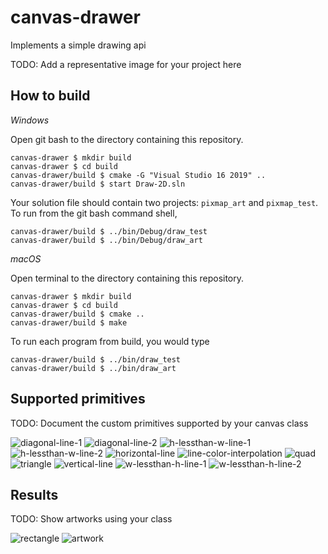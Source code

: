 # canvas-drawer

Implements a simple drawing api

TODO: Add a representative image for your project here

## How to build

*Windows*

Open git bash to the directory containing this repository.

```
canvas-drawer $ mkdir build
canvas-drawer $ cd build
canvas-drawer/build $ cmake -G "Visual Studio 16 2019" ..
canvas-drawer/build $ start Draw-2D.sln
```

Your solution file should contain two projects: `pixmap_art` and `pixmap_test`.
To run from the git bash command shell, 

```
canvas-drawer/build $ ../bin/Debug/draw_test
canvas-drawer/build $ ../bin/Debug/draw_art
```

*macOS*

Open terminal to the directory containing this repository.

```
canvas-drawer $ mkdir build
canvas-drawer $ cd build
canvas-drawer/build $ cmake ..
canvas-drawer/build $ make
```

To run each program from build, you would type

```
canvas-drawer/build $ ../bin/draw_test
canvas-drawer/build $ ../bin/draw_art
```

## Supported primitives

TODO: Document the custom primitives supported by your canvas class

![diagonal-line-1](https://user-images.githubusercontent.com/79232961/111728076-82496800-8842-11eb-9d45-314cfc5bc945.png)
![diagonal-line-2](https://user-images.githubusercontent.com/79232961/111728077-82e1fe80-8842-11eb-9be3-1d08501ffcbc.png)
![h-lessthan-w-line-1](https://user-images.githubusercontent.com/79232961/111728078-82e1fe80-8842-11eb-9720-127048a44c8e.png)
![h-lessthan-w-line-2](https://user-images.githubusercontent.com/79232961/111728079-82e1fe80-8842-11eb-80f5-1b8b7ae1c274.png)
![horizontal-line](https://user-images.githubusercontent.com/79232961/111728080-82e1fe80-8842-11eb-887f-d53839fbc4b1.png)
![line-color-interpolation](https://user-images.githubusercontent.com/79232961/111728082-82e1fe80-8842-11eb-9541-5af88c074d20.png)
![quad](https://user-images.githubusercontent.com/79232961/111728083-82e1fe80-8842-11eb-9bb8-607d4469dabc.png)
![triangle](https://user-images.githubusercontent.com/79232961/111728086-837a9500-8842-11eb-93bc-b9218060b6fb.png)
![vertical-line](https://user-images.githubusercontent.com/79232961/111728087-837a9500-8842-11eb-8004-520ba2cfe3bb.png)
![w-lessthan-h-line-1](https://user-images.githubusercontent.com/79232961/111728088-837a9500-8842-11eb-81c3-267d6932a151.png)
![w-lessthan-h-line-2](https://user-images.githubusercontent.com/79232961/111728089-837a9500-8842-11eb-96e7-862288264ebd.png)


## Results

TODO: Show artworks using your class

![rectangle](https://user-images.githubusercontent.com/79232961/111728085-82e1fe80-8842-11eb-8992-d3f48c5a3c95.png)
![artwork](https://user-images.githubusercontent.com/79232961/111728075-82496800-8842-11eb-8b69-3c45b0f6646a.png)

